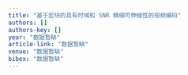 ```yaml
---
title: "基于宏块的具有时域和 SNR 精细可伸缩性的视频编码"
authors: []
authors-key: []
year: "数据暂缺"
article-link: "数据暂缺"
venue: "数据暂缺"
bibex: "数据暂缺"
---
```

